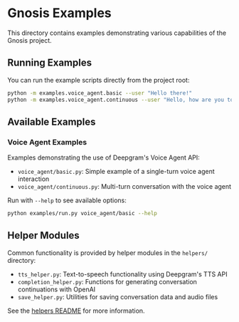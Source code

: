 # Gnosis Examples

This directory contains examples demonstrating various capabilities of the Gnosis project.

## Running Examples

You can run the example scripts directly from the project root:

```bash
python -m examples.voice_agent.basic --user "Hello there!"
python -m examples.voice_agent.continuous --user "Hello, how are you today?" --turns 3
```

## Available Examples

### Voice Agent Examples

Examples demonstrating the use of Deepgram's Voice Agent API:

- `voice_agent/basic.py`: Simple example of a single-turn voice agent interaction
- `voice_agent/continuous.py`: Multi-turn conversation with the voice agent

Run with `--help` to see available options:

```bash
python examples/run.py voice_agent/basic --help
```

## Helper Modules

Common functionality is provided by helper modules in the `helpers/` directory:

- `tts_helper.py`: Text-to-speech functionality using Deepgram's TTS API
- `completion_helper.py`: Functions for generating conversation continuations with OpenAI
- `save_helper.py`: Utilities for saving conversation data and audio files

See the [helpers README](helpers/README.md) for more information.
